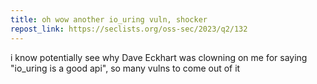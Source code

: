 ```yaml
---
title: oh wow another io_uring vuln, shocker
repost_link: https://seclists.org/oss-sec/2023/q2/132
---
```


i know potentially see why Dave Eckhart was clowning on me for saying "io_uring is a good api", so many vulns to come out of it
